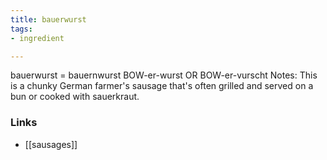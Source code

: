 ```yaml
---
title: bauerwurst
tags:
- ingredient

---
```

bauerwurst = bauernwurst BOW-er-wurst OR BOW-er-vurscht Notes: This is a chunky German farmer's sausage that's often grilled and served on a bun or cooked with sauerkraut.

### Links

* [[sausages]]
